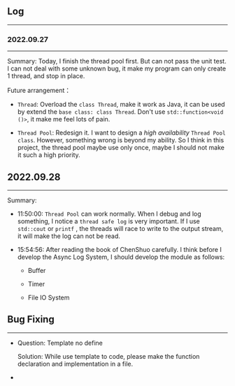 
## Log

---

### 2022.09.27

---

Summary: Today, I finish the thread pool first. But can not pass the unit test. I can not deal with some unknown bug, it make my program can only create 1 thread, and stop in place.

Future arrangement：

- `Thread`: Overload the `class Thread`, make it work as Java, it can be used by extend the `base class: class Thread`. Don't use `std::function<void ()>`, it make me feel lots of pain.

- `Thread Pool`: Redesign it. I want to design a *high availability* `Thread Pool class`. However, something wrong is beyond my ability. So I think in this project, the thread pool maybe use only once, maybe I should not make it such a high priority. 

## 2022.09.28

---

Summary: 

- 11:50:00: `Thread Pool` can work normally. When I debug and log something, I notice a `thread safe log` is very important. If I use `std::cout` or `printf` , the threads will race to write to the output stream, it will make the log can not be read.

- 15:54:56: After reading the book of ChenShuo carefully. I think before I develop the Async Log System, I should develop the module as follows:
  
  - Buffer

  - Timer

  - File IO System

## Bug Fixing

---

- Question: Template no define
  
  Solution: While use template to code, please make the function declaration and implementation in a file.

- 